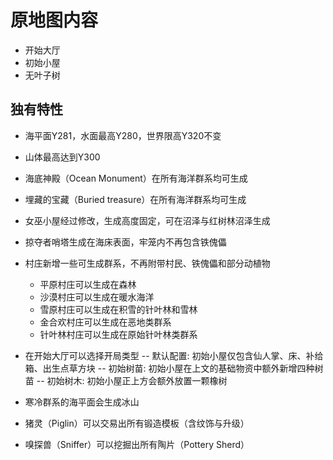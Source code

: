 # 原地图内容

- 开始大厅
- 初始小屋
- 无叶子树

## 独有特性

- 海平面Y281，水面最高Y280，世界限高Y320不变
- 山体最高达到Y300
- 海底神殿（Ocean Monument）在所有海洋群系均可生成
- 埋藏的宝藏（Buried treasure）在所有海洋群系均可生成
- 女巫小屋经过修改，生成高度固定，可在沼泽与红树林沼泽生成
- 掠夺者哨塔生成在海床表面，牢笼内不再包含铁傀儡
- 村庄新增一些可生成群系，不再附带村民、铁傀儡和部分动植物
    - 平原村庄可以生成在森林
    - 沙漠村庄可以生成在暖水海洋
    - 雪原村庄可以生成在积雪的针叶林和雪林
    - 金合欢村庄可以生成在恶地类群系
    - 针叶林村庄可以生成在原始针叶林类群系
- 在开始大厅可以选择开局类型
-- 默认配置: 初始小屋仅包含仙人掌、床、补给箱、出生点草方块
-- 初始树苗: 初始小屋在上文的基础物资中额外新增四种树苗
-- 初始树木: 初始小屋正上方会额外放置一颗橡树

- 寒冷群系的海平面会生成冰山

- 猪灵（Piglin）可以交易出所有锻造模板（含纹饰与升级）
- 嗅探兽（Sniffer）可以挖掘出所有陶片（Pottery Sherd）
